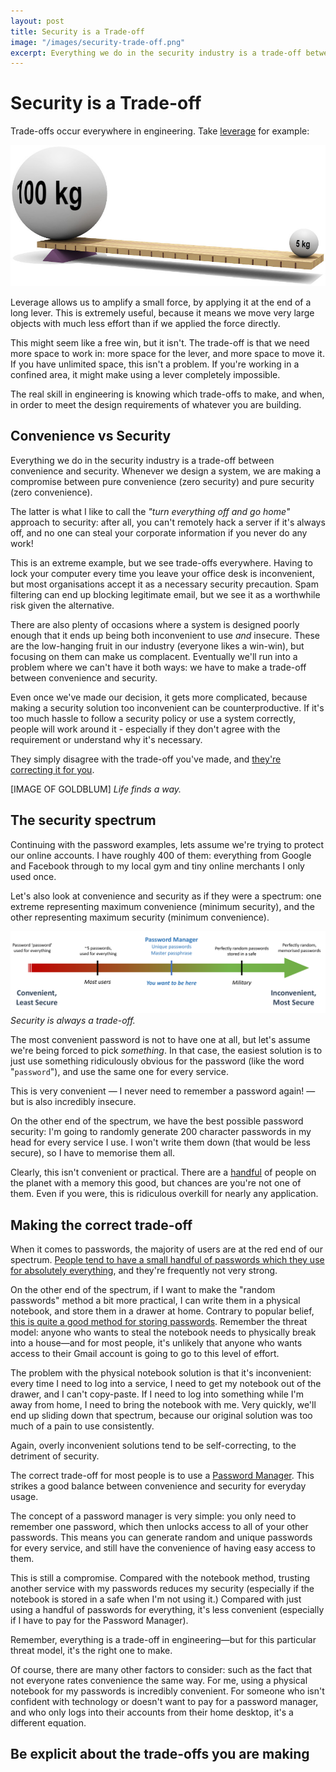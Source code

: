 ```yaml
---
layout: post
title: Security is a Trade-off
image: "/images/security-trade-off.png"
excerpt: Everything we do in the security industry is a trade-off between convenience and security. The real skill is knowing which trade-offs to make, and when, in order to meet the design requirements of whatever you are building.
---
```


# Security is a Trade-off

Trade-offs occur everywhere in engineering. Take [leverage](https://en.wikipedia.org/wiki/Lever) for example:

![Leverage](/images/Leverage.jpg)

Leverage allows us to amplify a small force, by applying it at the end of a long lever. This is extremely useful, because it means we move very large objects with much less effort than if we applied the force directly.

This might seem like a free win, but it isn't. The trade-off is that we need more space to work in: more space for the lever, and more space to move it. If you have unlimited space, this isn't a problem. If you're working in a confined area, it might make using a lever completely impossible.

The real skill in engineering is knowing which trade-offs to make, and when, in order to meet the design requirements of whatever you are building.

## Convenience vs Security

Everything we do in the security industry is a trade-off between convenience and security. Whenever we design a system, we are making a compromise between pure convenience (zero security) and pure security (zero convenience). 

The latter is what I like to call the *"turn everything off and go home"* approach to security: after all, you can't remotely hack a server if it's always off, and no one can steal your corporate information if you never do any work!

This is an extreme example, but we see trade-offs everywhere. Having to lock your computer every time you leave your office desk is inconvenient, but most organisations accept it as a necessary security precaution. Spam filtering can end up blocking legitimate email, but we see it as a worthwhile risk given the alternative.

There are also plenty of occasions where a system is designed poorly enough that it ends up being both inconvenient to use *and*  insecure. These are the low-hanging fruit in our industry (everyone likes a win-win), but focusing on them can make us complacent. Eventually we'll run into a problem where we can't have it both ways: we have to make a trade-off between convenience and security.

Even once we've made our decision, it gets more complicated, because making a security solution too inconvenient can be counterproductive. If it's too much hassle to follow a security policy or use a system correctly, people will work around it -  especially if they don't agree with the requirement or understand why it's necessary.

They simply disagree with the trade-off you've made, and [they're correcting it for you](https://twitter.com/SwiftOnSecurity/status/1002383281550233601). 

[IMAGE OF GOLDBLUM]
*Life finds a way.*

## The security spectrum

Continuing with the password examples, lets assume we're trying to protect our online accounts. I have roughly 400 of them: everything from Google and Facebook through to my local gym and tiny online merchants I only used once.

Let's also look at convenience and security as if they were a spectrum: one extreme representing maximum convenience (minimum security), and the other representing maximum security (minimum convenience).

![Security trade-offs in password practices](/images/security-trade-off-cropped.png)
*Security is always a trade-off.*

The most convenient password is not to have one at all, but let's assume we're being forced to pick *something*. In that case, the easiest solution is to just use something ridiculously obvious for the password (like the word "`password`"), and use the same one for every service.

This is very convenient — I never need to remember a password again! — but is also incredibly insecure.

On the other end of the spectrum, we have the best possible password security: I'm going to randomly generate 200 character passwords in my head for every service I use. I won't write them down (that would be less secure), so I have to memorise them all.

Clearly, this isn't convenient or practical. There are a [handful](https://www.ndtv.com/india-news/21-year-old-memorises-70-000-pi-digits-sets-guinness-record-1226747) of people on the planet with a memory this good, but chances are you're not one of them. Even if you were, this is ridiculous overkill for nearly any application.

## Making the correct trade-off

When it comes to passwords, the majority of users are at the red end of our spectrum. [People tend to have a small handful of passwords which they use for absolutely everything](https://nakedsecurity.sophos.com/2013/04/23/users-same-password-most-websites/), and they're frequently not very strong.

On the other end of the spectrum, if I want to make the "random passwords" method a bit more practical, I can write them in a physical notebook, and store them in a drawer at home. Contrary to popular belief, [this is quite a good method for storing passwords](https://www.troyhunt.com/password-managers-dont-have-to-be-perfect-they-just-have-to-be-better-than-not-having-one/). Remember the threat model: anyone who wants to steal the notebook needs to physically break into a house—and for most people, it's unlikely that anyone who wants access to their Gmail account is going to go to this level of effort.

The problem with the physical notebook solution is that it's inconvenient: every time I need to log into a service, I need to get my notebook out of the drawer, and I can't copy-paste. If I need to log into something while I'm away from home, I need to bring the notebook with me. Very quickly, we'll end up sliding down that spectrum, because our original solution was too much of a pain to use consistently. 

Again, overly inconvenient solutions tend to be self-correcting, to the detriment of security.

The correct trade-off for most people is to use a [Password Manager](https://en.wikipedia.org/wiki/Password_manager). This strikes a good balance between convenience and security for everyday usage.

The concept of a password manager is very simple: you only need to remember one password, which then unlocks access to all of your other passwords. This means you can generate random and unique passwords for every service, and still have the convenience of having easy access to them.

This is still a compromise. Compared with the notebook method, trusting another service with my passwords reduces my security (especially if the notebook is stored in a safe when I'm not using it.) Compared with just using a handful of passwords for everything, it's less convenient (especially if I have to pay for the Password Manager).

Remember, everything is a trade-off in engineering—but for this particular threat model, it's the right one to make.

Of course, there are many other factors to consider: such as the fact that not everyone rates convenience the same way. For me, using a physical notebook for my passwords is incredibly convenient. For someone who isn't confident with technology or doesn't want to pay for a password manager, and who only logs into their accounts from their home desktop, it's a different equation.

## Be explicit about the trade-offs you are making


